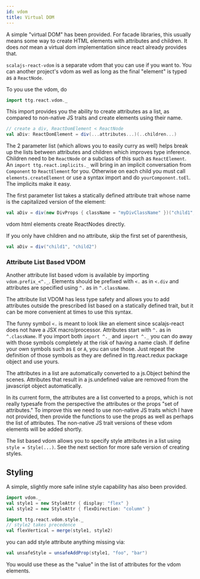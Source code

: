 ```yaml
---
id: vdom
title: Virtual DOM
---
```


A simple "virtual DOM" has been provided. For facade libraries, this usually
means some way to create HTML elements with attributes and children. It does
*not* mean a virtual dom implementation since react already provides that.

`scalajs-react-vdom` is a separate vdom that you can use if you want to. You can
another project's vdom as well as long as the final "element" is typed as a
`ReactNode`.

To you use the vdom, do
```scala
import ttg.react.vdom._
```

This import provides you the ability to create attributes as a list, as compared
to non-native JS traits and create elements using their name.

```scala
// create a div, ReactDomElement < ReactNode
val aDiv: ReactDomElement = div(...attributes...)(..children...)
```

The 2 parameter list (which allows you to easily curry as well) helps break up
the lists between attributes and children which improves type
inference. Children need to be `ReactNode` or a subclass of this such as
`ReactElement`. An `import ttg.react.implicits._` will bring in an implicit
conversation from `Component` to `ReactElement` for you. Otherwise on each child
you must call `elements.createElement` or use a syntax import and do
`yourComponent.toEl`. The implicits make it easy.

The first parameter list takes a statically defined attribute trait whose name
is the capitalized version of the element:

```scala
val aDiv = div(new DivProps { className = "myDivClassName" })("child1", "child2")
```

vdom html elements create ReactNodes directly.

If you only have children and no attribute, skip the first set of parenthesis,

```scala
val aDiv = div("child1", "child2")
```

### Attribute List Based VDOM

Another attribute list based vdom is available by importing
`vdom.prefix_<^._`. Elements should be prefixed with `<.` as in `<.div` and
attributes are specified using `^.` as in `^.className`.

The attribute list VDOM has less type safety and allows you to add attributes
outside the prescribed list based on a statically defined trait, but it can be
more convenient at times to use this syntax.

The funny symbol `<.` is meant to look like an element since scalajs-react does
not have a JSX macro/processor. Attributes start with `^.` as in
`^.className`. If you import both `import ^._` and `import ^._` you can do away
with those symbols completely at the risk of having a name clash. If define your
own symbols such as `E` or `A`, you can use those. Just repeat the definition of
those symbols as they are defined in ttg.react.redux package object and use
yours.

The attributes in a list are automatically converted to a js.Object behind the
scenes. Attributes that result in a js.undefined value are removed from the
javascript object automatically.

In its current form, the attributes are a list converted to a props, which is
not really typesafe from the perspective the attributes or the props "set of
attributes." To improve this we need to use non-native JS traits which I have
not provided, then provide the functions to use the props as well as perhaps the
list of attributes. The non-native JS trait versions of these vdom elements will
be added shortly.

The list based vdom allows you to specify style attributes in a list using
`style = Style(...)`. See the next section for more safe version of creating
styles.

## Styling

A simple, slightly more safe inline style capability has also been provided.

```scala
import vdom._
val style1 = new StyleAttr { display: "flex" }
val style2 = new StyleAttr { flexDirection: "column" }

import ttg.react.vdom.style._
// style2 takes precedence
val flexVertical = merge(style1, style2)
```
you can add style attribute anything missing via:
```scala
val unsafeStyle = unsafeAddProp(style1, "foo", "bar")
```

You would use these as the "value" in the list of attributes for the vdom elements.
